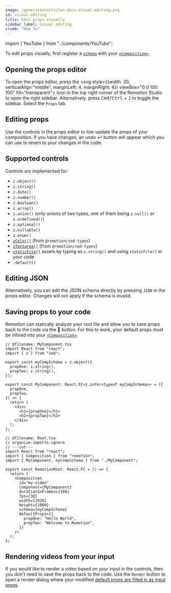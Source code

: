 ```yaml
---
image: /generated/articles-docs-visual-editing.png
id: visual-editing
title: Edit props visually
sidebar_label: Visual editing
crumb: "How To"
---
```


import { YouTube } from "../components/YouTube";

<YouTube
  minutes={6}
  href="https://www.youtube.com/watch?v=NX9YTOsLGpQ"
  thumb="https://i.ytimg.com/vi/NX9YTOsLGpQ/hq720.jpg"
  title="Visual editing"
/>

To edit props visually, first register a [`schema`](/docs/composition#schema) with your [`<Composition>`](/docs/composition).

## Opening the props editor

To open the props editor, press the <svg style={{width: 20, verticalAlign:"middle", marginLeft: 4, marginRight: 4}} viewBox="0 0 100 100" fill="transparent"><rect x="3" y="3" width="94" height="94" rx="7" stroke="var(--ifm-font-color-base)" strokeWidth="6"/><path d="M59 91.5V8.5C59 4.63401 62.134 1.5 66 1.5H92C95.866 1.5 99 4.63401 99 8.5V91.5C99 95.366 95.866 98.5 92 98.5H66C62.134 98.5 59 95.366 59 91.5Z" fill="var(--ifm-font-color-base)" stroke="var(--ifm-font-color-base)"/></svg>
icon in the top right corner of the Remotion Studio to open the right sidebar. Alternatively, press <kbd>Cmd/Ctrl</kbd> + <kbd>J</kbd> to toggle the sidebar. Select the <code>Props</code> tab.

## Editing props

Use the controls in the props editor to live-update the props of your composition. If you have changes, an undo ↩️ button will appear which you can use to revert to your changes in the code.

## Supported controls

Controls are implemented for:

- `z.object()`
- `z.string()`
- `z.date()`
- `z.number()`
- `z.boolean()`
- `z.array()`
- `z.union()` (only unions of two types, one of them being `z.null()` or `z.undefined()`)
- `z.optional()`
- `z.nullable()`
- `z.enum()`
- [`zColor()`](/docs/zod-types/z-color) (from `@remotion/zod-types`)
- [`zTextarea()`](/docs/zod-types/z-textarea) (from `@remotion/zod-types`)
- [`staticFile()`](/docs/staticfile) assets by typing as `z.string()` and using `staticFile()` in your code
- `.default()`

## Editing JSON

Alternatively, you can edit the JSON schema directly by pressing `JSON` in the props editor. Changes will not apply if the schema is invalid.

## Saving props to your code

Remotion can statically analyze your root file and allow you to save props back to the code via the 💾 button. For this to work, your default props must be inlined into your [`<Composition>`](/docs/composition):

```tsx twoslash title="Inlined defaultProps" {15-18}
// @filename: MyComponent.tsx
import React from "react";
import { z } from "zod";

export const myCompSchema = z.object({
  propOne: z.string(),
  propTwo: z.string(),
});

export const MyComponent: React.FC<z.infer<typeof myCompSchema>> = ({
  propOne,
  propTwo,
}) => {
  return (
    <div>
      <h1>{propOne}</h1>
      <h2>{propTwo}</h2>
    </div>
  );
};

// @filename: Root.tsx
// organize-imports-ignore
// ---cut---
import React from "react";
import { Composition } from "remotion";
import { MyComponent, myCompSchema } from "./MyComponent";

export const RemotionRoot: React.FC = () => {
  return (
    <Composition
      id="my-video"
      component={MyComponent}
      durationInFrames={100}
      fps={30}
      width={1920}
      height={1080}
      schema={myCompSchema}
      defaultProps={{
        propOne: "Hello World",
        propTwo: "Welcome to Remotion",
      }}
    />
  );
};
```

## Rendering videos from your input

If you would like to render a video based on your input in the controls, then you don't need to save the props back to the code. Use the `Render` button to open a render dialog where your modified [default props are filled in as input props](/docs/props-resolution).
